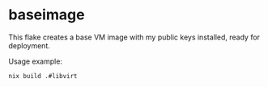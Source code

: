 # baseimage

This flake creates a base VM image with my public keys installed, ready for
deployment.

Usage example:

```
nix build .#libvirt
```
